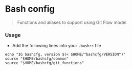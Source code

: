 # Bash config

> Functions and aliases to support using Git Flow model.

### Usage

* Add the following lines into your `.bashrc` file

```
echo "IG bashcfg, version $(< $HOME/"bashcfg/VERSION")"
source "$HOME/bashcfg/common"
source "$HOME/bashcfg/git_functions"

```
